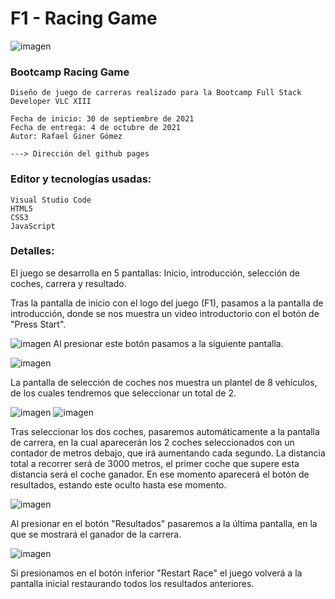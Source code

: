 # F1 - Racing Game
![imagen](https://user-images.githubusercontent.com/90702425/135822927-a3881c5e-187c-4b21-9a5a-0647ca0825a7.png)

### Bootcamp Racing Game

	Diseño de juego de carreras realizado para la Bootcamp Full Stack Developer VLC XIII
	
	Fecha de inicio: 30 de septiembre de 2021
	Fecha de entrega: 4 de octubre de 2021
	Autor: Rafael Giner Gómez
	
	---> Dirección del github pages


### Editor y tecnologías usadas:

	Visual Studio Code
	HTML5
	CSS3
	JavaScript
	

### Detalles:

El juego se desarrolla en 5 pantallas: Inicio, introducción, selección de coches, carrera y resultado.
	
Tras la pantalla de inicio con el logo del juego (F1), pasamos a la pantalla de introducción, donde se nos muestra un video
introductorio con el botón de "Press Start".

![imagen](https://user-images.githubusercontent.com/90702425/135825846-612c7347-b302-451e-9b0d-d49b0a8ddc43.png)
Al presionar este botón pasamos a la siguiente pantalla.

![imagen](https://user-images.githubusercontent.com/90702425/135825905-cb92911b-8ca0-4453-ab71-03521747b991.png)

La pantalla de selección de coches nos muestra un plantel de 8 vehículos, de los cuales tendremos que seleccionar un
total de 2.

![imagen](https://user-images.githubusercontent.com/90702425/135826598-23e304fd-02e5-4b3e-b553-2762b9c9bb55.png)
![imagen](https://user-images.githubusercontent.com/90702425/135826648-e59045c2-60a8-47b3-9e2e-6fe284ad2071.png)

Tras seleccionar los dos coches, pasaremos automáticamente a la pantalla de carrera, en la cual aparecerán los 2 coches 
seleccionados con un contador de metros debajo, que irá aumentando cada segundo. La distancia total a recorrer será de 3000 metros,
el primer coche que supere esta distancia será el coche ganador. En ese momento aparecerá el botón de resultados, estando este oculto
hasta ese momento.

![imagen](https://user-images.githubusercontent.com/90702425/135827321-0ad3c243-2198-4440-9e2d-5bf98a2e9f89.png)

Al presionar en el botón "Resultados" pasaremos a la última pantalla, en la que se mostrará el ganador de la carrera.

![imagen](https://user-images.githubusercontent.com/90702425/135828220-b28597b2-547d-4e96-88e5-85814ec5083b.png)

Si presionamos en el botón inferior "Restart Race" el juego volverá a la pantalla inicial restaurando todos los resultados anteriores.





	

